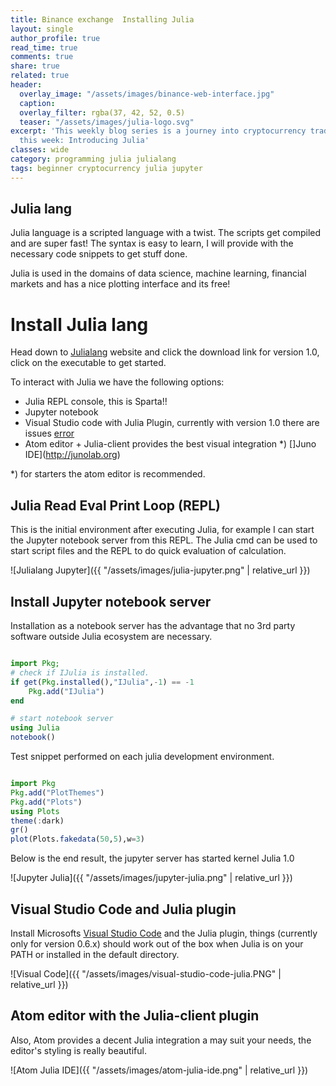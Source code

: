 ```yaml
---
title: Binance exchange  Installing Julia
layout: single
author_profile: true
read_time: true
comments: true
share: true
related: true
header:
  overlay_image: "/assets/images/binance-web-interface.jpg"
  caption: 
  overlay_filter: rgba(37, 42, 52, 0.5)
  teaser: "/assets/images/julia-logo.svg"
excerpt: 'This weekly blog series is a journey into cryptocurrency trading for beginners,
  this week: Introducing Julia'
classes: wide
category: programming julia julialang
tags: beginner cryptocurrency julia jupyter 
---
```



## Julia lang
Julia language is a scripted language with a twist. The scripts get compiled and are super fast! The syntax is easy to learn, I will provide with the necessary code snippets to get stuff done.

Julia is used in the domains of data science, machine learning, financial markets and has a nice plotting interface and its free!

# Install Julia lang
Head down to [Julialang](https://julialang.org/) website and click the download link for version 1.0, click on the executable to get started. 

To interact with Julia we have the following options:
 
 * Julia REPL console, this is Sparta!!
 * Jupyter notebook
 * Visual Studio code with Julia Plugin, currently with version 1.0 there are issues [error](https://github.com/JuliaEditorSupport/julia-vscode/issues/537)
 * Atom editor + Julia-client provides the best visual integration *) []Juno IDE](http://junolab.org) 


*) for starters the atom editor is recommended.

## Julia Read Eval Print Loop (REPL)

This is the initial environment after executing Julia, for example I can start the Jupyter notebook server from this REPL.
The Julia cmd can be used to start script files and the REPL to do quick evaluation of calculation. 

![Julialang Jupyter]({{ "/assets/images/julia-jupyter.png" | relative_url }})

## Install Jupyter notebook server

Installation as a notebook server has the advantage that no 3rd party software outside Julia ecosystem are necessary.

```julia

import Pkg;
# check if IJulia is installed.
if get(Pkg.installed(),"IJulia",-1) == -1
    Pkg.add("IJulia")
end

# start notebook server
using Julia
notebook()
``` 

Test snippet performed on each julia development environment.

```julia

import Pkg
Pkg.add("PlotThemes")
Pkg.add("Plots")
using Plots
theme(:dark)
gr()
plot(Plots.fakedata(50,5),w=3)
``` 

Below is the end result, the jupyter server has started kernel Julia 1.0
 
![Jupyter Julia]({{ "/assets/images/jupyter-julia.png" | relative_url }})

## Visual Studio Code and Julia plugin
Install Microsofts [Visual Studio Code](https://code.visualstudio.com) and the Julia plugin, things (currently only for version 0.6.x) should work out of the box when Julia is on your PATH or installed in the default directory.

![Visual Code]({{ "/assets/images/visual-studio-code-julia.PNG" | relative_url }})

## Atom editor with the Julia-client plugin
Also, Atom provides a decent Julia integration a may suit your needs, the editor's styling is really beautiful.

![Atom Julia IDE]({{ "/assets/images/atom-julia-ide.png" | relative_url }})

